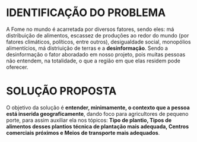 # IDENTIFICAÇÃO DO PROBLEMA
  A Fome no mundo é acarretada por diversos fatores, sendo eles: má distribuição de alimentos, escassez de produções ao redor do mundo (por fatores climáticos, políticos, entre outros), desigualdade social, monopólios alimentícios, má distriuição de terras e a **desinformação**. Sendo a desinformação o fator aboradado em nosso projeto, pois muitas pessoas não entendem, na totalidade, o que a região em que elas residem pode oferecer.
  
# SOLUÇÃO PROPOSTA
  O objetivo da solução é **entender, minimamente, o contexto que a pessoa está inserida geograficamente**, dando foco para agricultores de pequeno porte, para assim auxiliar ela nos tópicos: **Tipo de plantio, Tipos de alimentos desses plantios técnica de plantação mais adequada, Centros comerciais próximos e Meios de transporte mais adequados**.
